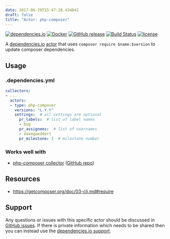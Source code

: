 ```yaml
---
date: 2017-06-29T15:47:28.434841
draft: false
title: "Actor: php-composer"
---
```



[![dependencies.io](https://img.shields.io/badge/dependencies.io-actor-3DA4E9.svg)](https://www.dependencies.io/docs/actors/)
[![Docker](https://img.shields.io/badge/dockerhub-actor--php--composer-22B8EB.svg)](https://hub.docker.com/r/dependencies/actor-php-composer/)
[![GitHub release](https://img.shields.io/github/release/dependencies-io/actor-php-composer.svg)](https://github.com/dependencies-io/actor-php-composer/releases)
[![Build Status](https://travis-ci.org/dependencies-io/actor-php-composer.svg?branch=master)](https://travis-ci.org/dependencies-io/actor-php-composer)
[![license](https://img.shields.io/github/license/dependencies-io/actor-php-composer.svg)](https://github.com/dependencies-io/actor-php-composer/blob/master/LICENSE)

A [dependencies.io](https://www.dependencies.io)
[actor](https://www.dependencies.io/docs/actors/) that uses
`composer require $name:$version` to update composer dependencies.

## Usage

### .dependencies.yml

```yaml
collectors:
- ...
  actors:
  - type: php-composer
    versions: "L.Y.Y"
    settings:  # all settings are optional
      pr_labels:  # list of label names
      - bug
      pr_assignees:  # list of usernames
      - davegaeddert
      pr_milestone: 3  # milestone number
```

### Works well with

- [php-composer collector](https://www.dependencies.io/docs/collectors/php-composer/) ([GitHub repo](https://github.com/dependencies-io/collector-php-composer/))


## Resources

- https://getcomposer.org/doc/03-cli.md#require

## Support

Any questions or issues with this specific actor should be discussed in [GitHub
issues](https://github.com/dependencies-io/actor-php-composer/issues). If there is
private information which needs to be shared then you can instead use the
[dependencies.io support](https://app.dependencies.io/support).

